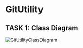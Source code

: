 # GitUtility

## TASK 1: Class Diagram

![GitUtilityClassDiagram](https://github.com/Devrajsinh-Gohil/GitUtility/assets/103804567/7673ddc8-dd72-4ad4-be9e-b74371196cb4)

